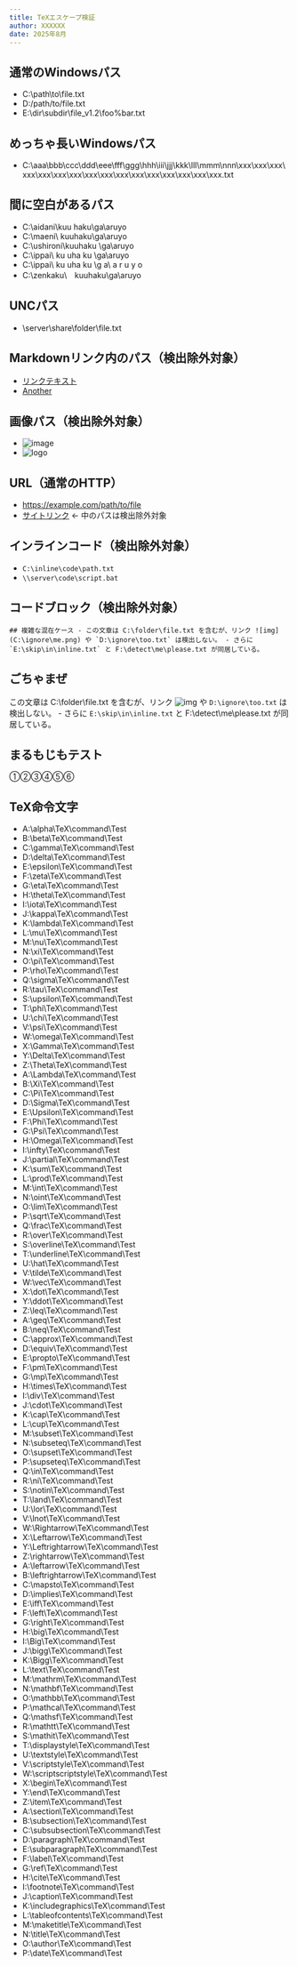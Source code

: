 ```yaml
---
title: TeXエスケープ検証
author: XXXXXX
date: 2025年8月
---
```


## 通常のWindowsパス
- C:\path\to\file.txt
- D:/path/to/file.txt
- E:\dir\subdir\file_v1.2\foo%bar.txt

## めっちゃ長いWindowsパス
- C:\aaa\bbb\ccc\ddd\eee\fff\ggg\hhh\iii\jjj\kkk\lll\mmm\nnn\xxx\xxx\xxx\xxx\xxx\xxx\xxx\xxx\xxx\xxx\xxx\xxx\xxx\xxx\xxx\xxx.txt

## 間に空白があるパス
- C:\aidani\kuu haku\ga\aruyo
- C:\maeni\ kuuhaku\ga\aruyo
- C:\ushironi\kuuhaku \ga\aruyo
- C:\ippai\ ku uha ku \ga\aruyo
- C:\ippai\ ku uha ku \g a\ a r u y o
- C:\zenkaku\　kuuhaku\ga\aruyo

## UNCパス
- \\server\share\folder\file.txt

## Markdownリンク内のパス（検出除外対象）
- [リンクテキスト](C:\path\to\file.txt)
- [Another](\\server\share\folder\file.txt)

## 画像パス（検出除外対象）
- ![image](C:\images\test.png)
- ![logo](\\server\images\logo.jpg)

## URL（通常のHTTP）
- https://example.com/path/to/file
- [サイトリンク](https://example.com/C:\path\to\file.txt) ← 中のパスは検出除外対象

## インラインコード（検出除外対象）
- `C:\inline\code\path.txt`
- `\\server\code\script.bat`

## コードブロック（検出除外対象）

```
## 複雑な混在ケース - この文章は C:\folder\file.txt を含むが、リンク ![img](C:\ignore\me.png) や `D:\ignore\too.txt` は検出しない。 - さらに `E:\skip\in\inline.txt` と F:\detect\me\please.txt が同居している。
```  
## ごちゃまぜ

この文章は C:\folder\file.txt を含むが、リンク ![img](C:\ignore\me.png) や `D:\ignore\too.txt` は検出しない。 - さらに `E:\skip\in\inline.txt` と F:\detect\me\please.txt が同居している。

## まるもじもテスト
①②③④⑤⑥

## TeX命令文字
- A:\alpha\TeX\command\Test  
- B:\beta\TeX\command\Test  
- C:\gamma\TeX\command\Test  
- D:\delta\TeX\command\Test  
- E:\epsilon\TeX\command\Test  
- F:\zeta\TeX\command\Test  
- G:\eta\TeX\command\Test  
- H:\theta\TeX\command\Test  
- I:\iota\TeX\command\Test  
- J:\kappa\TeX\command\Test  
- K:\lambda\TeX\command\Test  
- L:\mu\TeX\command\Test  
- M:\nu\TeX\command\Test  
- N:\xi\TeX\command\Test  
- O:\pi\TeX\command\Test  
- P:\rho\TeX\command\Test  
- Q:\sigma\TeX\command\Test  
- R:\tau\TeX\command\Test  
- S:\upsilon\TeX\command\Test  
- T:\phi\TeX\command\Test  
- U:\chi\TeX\command\Test  
- V:\psi\TeX\command\Test  
- W:\omega\TeX\command\Test  
- X:\Gamma\TeX\command\Test  
- Y:\Delta\TeX\command\Test  
- Z:\Theta\TeX\command\Test  
- A:\Lambda\TeX\command\Test  
- B:\Xi\TeX\command\Test  
- C:\Pi\TeX\command\Test  
- D:\Sigma\TeX\command\Test  
- E:\Upsilon\TeX\command\Test  
- F:\Phi\TeX\command\Test  
- G:\Psi\TeX\command\Test  
- H:\Omega\TeX\command\Test  
- I:\infty\TeX\command\Test  
- J:\partial\TeX\command\Test  
- K:\sum\TeX\command\Test  
- L:\prod\TeX\command\Test  
- M:\int\TeX\command\Test  
- N:\oint\TeX\command\Test  
- O:\lim\TeX\command\Test  
- P:\sqrt\TeX\command\Test  
- Q:\frac\TeX\command\Test  
- R:\over\TeX\command\Test  
- S:\overline\TeX\command\Test  
- T:\underline\TeX\command\Test  
- U:\hat\TeX\command\Test  
- V:\tilde\TeX\command\Test  
- W:\vec\TeX\command\Test  
- X:\dot\TeX\command\Test  
- Y:\ddot\TeX\command\Test  
- Z:\leq\TeX\command\Test  
- A:\geq\TeX\command\Test  
- B:\neq\TeX\command\Test  
- C:\approx\TeX\command\Test  
- D:\equiv\TeX\command\Test  
- E:\propto\TeX\command\Test  
- F:\pm\TeX\command\Test  
- G:\mp\TeX\command\Test  
- H:\times\TeX\command\Test  
- I:\div\TeX\command\Test  
- J:\cdot\TeX\command\Test  
- K:\cap\TeX\command\Test  
- L:\cup\TeX\command\Test  
- M:\subset\TeX\command\Test  
- N:\subseteq\TeX\command\Test  
- O:\supset\TeX\command\Test  
- P:\supseteq\TeX\command\Test  
- Q:\in\TeX\command\Test  
- R:\ni\TeX\command\Test  
- S:\notin\TeX\command\Test  
- T:\land\TeX\command\Test  
- U:\lor\TeX\command\Test  
- V:\lnot\TeX\command\Test  
- W:\Rightarrow\TeX\command\Test  
- X:\Leftarrow\TeX\command\Test  
- Y:\Leftrightarrow\TeX\command\Test  
- Z:\rightarrow\TeX\command\Test  
- A:\leftarrow\TeX\command\Test  
- B:\leftrightarrow\TeX\command\Test  
- C:\mapsto\TeX\command\Test  
- D:\implies\TeX\command\Test  
- E:\iff\TeX\command\Test  
- F:\left\TeX\command\Test  
- G:\right\TeX\command\Test  
- H:\big\TeX\command\Test  
- I:\Big\TeX\command\Test  
- J:\bigg\TeX\command\Test  
- K:\Bigg\TeX\command\Test  
- L:\text\TeX\command\Test  
- M:\mathrm\TeX\command\Test  
- N:\mathbf\TeX\command\Test  
- O:\mathbb\TeX\command\Test  
- P:\mathcal\TeX\command\Test  
- Q:\mathsf\TeX\command\Test  
- R:\mathtt\TeX\command\Test  
- S:\mathit\TeX\command\Test  
- T:\displaystyle\TeX\command\Test  
- U:\textstyle\TeX\command\Test  
- V:\scriptstyle\TeX\command\Test  
- W:\scriptscriptstyle\TeX\command\Test  
- X:\begin\TeX\command\Test  
- Y:\end\TeX\command\Test  
- Z:\item\TeX\command\Test  
- A:\section\TeX\command\Test  
- B:\subsection\TeX\command\Test  
- C:\subsubsection\TeX\command\Test  
- D:\paragraph\TeX\command\Test  
- E:\subparagraph\TeX\command\Test  
- F:\label\TeX\command\Test  
- G:\ref\TeX\command\Test  
- H:\cite\TeX\command\Test  
- I:\footnote\TeX\command\Test  
- J:\caption\TeX\command\Test  
- K:\includegraphics\TeX\command\Test  
- L:\tableofcontents\TeX\command\Test  
- M:\maketitle\TeX\command\Test  
- N:\title\TeX\command\Test  
- O:\author\TeX\command\Test  
- P:\date\TeX\command\Test  
